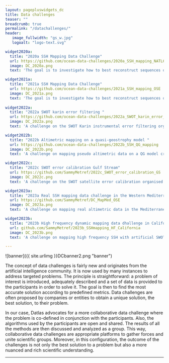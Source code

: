 ```yaml
---
layout: pagepluswidgets_dc
title: Data challenges 
teaser: ""
breadcrumb: true
permalink: "/datachallenges/"
header:
   image_fullwidth: "gs_w.jpg" 
   logoalt: "logo-text.svg"

widget2020a:
  title: "2020a SSH Mapping Data Challenge"
  url: https://github.com/ocean-data-challenges/2020a_SSH_mapping_NATL60
  image: DC_2020a.png
  text: 'The goal is to investigate how to best reconstruct sequences of Sea Surface Height (SSH) maps artificial nadir and SWOT satellite altimetry observations. [...]'

widget2021a:
  title: "2021a SSH Mapping Data Challenge"
  url: https://github.com/ocean-data-challenges/2021a_SSH_mapping_OSE
  image: DC_2021a.png
  text: 'The goal is to investigate how to best reconstruct sequences of Sea Surface Height (SSH) maps from real nadir satellite altimetry observations. [...]'
  
widget2022a:
  title: "2022a SWOT karin error filtering "
  url: https://github.com/ocean-data-challenges/2022a_SWOT_karin_error_filtering
  image: DC_2022a.png
  text: 'A challenge on the SWOT Karin instrumental error filtering organised by Datlas, IMT Altlantique and CLS. [...]'

widget2022b:
  title: "2022b Altimetric mapping on a quasi-geostrophy model "
  url: https://github.com/ocean-data-challenges/2022b_SSH_QG_mapping
  image: DC_2022b.png
  text: 'A challenge on mapping pseudo altimetric data on a QG model created by Datlas and MEOM-IGE. [...]'

widget2022c:
  title: "2022c SWOT error calibration Gulf Stream"
  url: https://github.com/SammyMetref/2022c_SWOT_error_calibration_GS
  image: DC_2022c.png
  text: 'A challenge on the SWOT satellite error calibration organised by Datlas, IGE, IMT Altlantique and CLS. [...]'

widget2023a:
  title: "2023a Real SSH mapping data challenge in the Western Mediterranean Sea"
  url: https://github.com/SammyMetref/DC_MapMed_OSE
  image: DC_2023a.png
  text: 'A challenge on mapping real altimetric data in the Mediterranean Sea created by Datlas and MEOM-IGE. [...]'

widget2023b:
  title: "2023b High frequency dynamic mapping data dhallenge in California Xover"
  url: github.com/SammyMetref/2023b_SSHmapping_HF_California
  image: DC_2023b.png
  text: 'A challenge on mapping high frequency SSH with artificial SWOT and nadir data in the Californian SWOT X-over created by Datlas and MEOM-IGE. [...]'

--- 
```


![banner]({{ site.urlimg }}DCbanner2.png "banner")

The concept of data challenges is fairly new and originates from the artificial intelligence community. It is now used by many instances to address targeted problems. The principle is straightforward: a problem of interest is introduced, adequately described and a set of data is provided to the participants in order to solve it. The goal is then to find the most accurate solution according to predefined metrics. Data challenges are often proposed by companies or entities to obtain a unique solution, the best solution, to their problem. 

In our case, Datlas advocates for a more collaborative data challenge where the problem is co-defined in conjunction with the participants. Also, the algorithms used by the participants are open and shared. The results of all the methods are then discussed and analyzed as a group. This way, collaborative data challenges are appropriate platforms to gather forces and unite scientific groups. Moreover, in this configuration, the outcome of the challenges is not only the best solution to a problem but also a more nuanced and rich scientific understanding.
  
---
